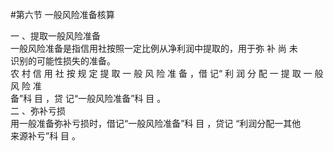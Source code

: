 #第六节 一般风险准备核算
<p> 一 、提取一般风险准备<br />
      一般风险准备是指信用社按照一定比例从净利润中提取的，用于弥 补 尚 未<br />
      识别的可能性损失的准备。<br />
      农 村 信 用 社 按 规 定 提 取 一 般 风 险 准 备 ，借 记&ldquo; 利 润 分 配 一 提 取 一 般 风 险 准<br />
      备&rdquo;科 目 ，贷 记&ldquo;一般风险准备&rdquo;科 目 。<br />
      二 、弥补亏损<br />
      用一般准备弥补亏损时，借记&ldquo;一般风险准备&rdquo;科 目 ，贷记 &ldquo;利润分配一其他<br />
      来源补亏&rdquo;科 目 。<br />
<br />
<br />
      <br />
    </p>
